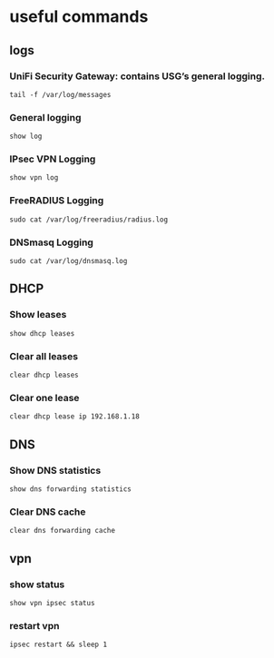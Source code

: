# useful commands

## logs

### UniFi Security Gateway: contains USG’s general logging.
```
tail -f /var/log/messages
```

### General logging
```
show log
```

### IPsec VPN Logging

```
show vpn log
```

### FreeRADIUS Logging
```
sudo cat /var/log/freeradius/radius.log
```

### DNSmasq Logging
```
sudo cat /var/log/dnsmasq.log
```

## DHCP

### Show leases

```
show dhcp leases
```

### Clear all leases

```
clear dhcp leases
```

### Clear one lease

```
clear dhcp lease ip 192.168.1.18
```

## DNS

### Show DNS statistics

```
show dns forwarding statistics
```

### Clear DNS cache

```
clear dns forwarding cache
```

## vpn

### show status

```
show vpn ipsec status
```

### restart vpn

```
ipsec restart && sleep 1
```